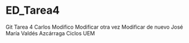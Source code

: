 # ED_Tarea4
Git Tarea 4
Carlos
Modifico
Modificar otra vez
Modificar de nuevo
José María Valdés Azcárraga
Ciclos UEM
